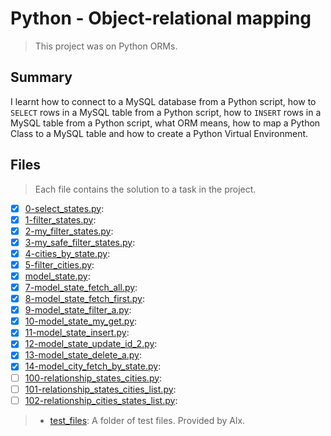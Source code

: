 # Python - Object-relational mapping

> This project was on Python ORMs.

## Summary

I learnt how to connect to a MySQL database from a Python script, how to `SELECT` rows in a MySQL table from a Python script, how to `INSERT` rows in a MySQL table from a Python script, what ORM means, how to map a Python Class to a MySQL table and how to create a Python Virtual Environment.

## Files

> Each file contains the solution to a task in the project.

- [x] [0-select_states.py](https://github.com/Ebube-Ochemba/alx-higher_level_programming/blob/master/0x0F-python-object_relational_mapping/0-select_states.py):
- [x] [1-filter_states.py](https://github.com/Ebube-Ochemba/alx-higher_level_programming/blob/master/0x0F-python-object_relational_mapping/1-filter_states.py):
- [x] [2-my_filter_states.py](https://github.com/Ebube-Ochemba/alx-higher_level_programming/blob/master/0x0F-python-object_relational_mapping/2-my_filter_states.py):
- [x] [3-my_safe_filter_states.py](https://github.com/Ebube-Ochemba/alx-higher_level_programming/blob/master/0x0F-python-object_relational_mapping/3-my_safe_filter_states.py):
- [x] [4-cities_by_state.py](https://github.com/Ebube-Ochemba/alx-higher_level_programming/blob/master/0x0F-python-object_relational_mapping/4-cities_by_state.py):
- [x] [5-filter_cities.py](https://github.com/Ebube-Ochemba/alx-higher_level_programming/blob/master/0x0F-python-object_relational_mapping/5-filter_cities.py):
- [x] [model_state.py](https://github.com/Ebube-Ochemba/alx-higher_level_programming/blob/master/0x0F-python-object_relational_mapping/model_state.py):
- [x] [7-model_state_fetch_all.py](https://github.com/Ebube-Ochemba/alx-higher_level_programming/blob/master/0x0F-python-object_relational_mapping/7-model_state_fetch_all.py):
- [x] [8-model_state_fetch_first.py](https://github.com/Ebube-Ochemba/alx-higher_level_programming/blob/master/0x0F-python-object_relational_mapping/8-model_state_fetch_first.py):
- [x] [9-model_state_filter_a.py](https://github.com/Ebube-Ochemba/alx-higher_level_programming/blob/master/0x0F-python-object_relational_mapping/9-model_state_filter_a.py):
- [x] [10-model_state_my_get.py](https://github.com/Ebube-Ochemba/alx-higher_level_programming/blob/master/0x0F-python-object_relational_mapping/10-model_state_my_get.py):
- [x] [11-model_state_insert.py](https://github.com/Ebube-Ochemba/alx-higher_level_programming/blob/master/0x0F-python-object_relational_mapping/11-model_state_insert.py):
- [x] [12-model_state_update_id_2.py](https://github.com/Ebube-Ochemba/alx-higher_level_programming/blob/master/0x0F-python-object_relational_mapping/12-model_state_update_id_2.py):
- [x] [13-model_state_delete_a.py](https://github.com/Ebube-Ochemba/alx-higher_level_programming/blob/master/0x0F-python-object_relational_mapping/13-model_state_delete_a.py):
- [x] [14-model_city_fetch_by_state.py](https://github.com/Ebube-Ochemba/alx-higher_level_programming/blob/master/0x0F-python-object_relational_mapping/14-model_city_fetch_by_state.py):
- [ ] [100-relationship_states_cities.py](https://github.com/Ebube-Ochemba/alx-higher_level_programming/blob/master/0x0F-python-object_relational_mapping/100-relationship_states_cities.py):
- [ ] [101-relationship_states_cities_list.py](https://github.com/Ebube-Ochemba/alx-higher_level_programming/blob/master/0x0F-python-object_relational_mapping/101-relationship_states_cities_list.py):
- [ ] [102-relationship_cities_states_list.py](https://github.com/Ebube-Ochemba/alx-higher_level_programming/blob/master/0x0F-python-object_relational_mapping/102-relationship_cities_states_list.py):

> - [test_files](): A folder of test files. Provided by Alx.
